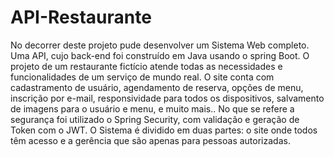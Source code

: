 # API-Restaurante
No decorrer deste projeto pude desenvolver um Sistema Web completo. Uma API, cujo back-end foi construído em Java usando o spring Boot.
O projeto de um restaurante fictício atende todas as necessidades e funcionalidades de um serviço de mundo real. 
O site conta com cadastramento de usuário, agendamento de reserva, opções de menu, inscrição por e-mail, responsividade para todos os dispositivos, salvamento de imagens para o usuário e menu,  e muito mais.. 
No que se refere a segurança foi utilizado o Spring Security, com validação e geração de Token com o JWT. 
O Sistema é dividido em duas partes: o site onde todos têm acesso e a gerência que são apenas para pessoas autorizadas. 
